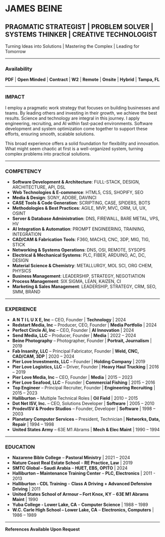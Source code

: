 # JAMES BEINE  
## PRAGMATIC STRATEGIST | PROBLEM SOLVER | SYSTEMS THINKER | CREATIVE TECHNOLOGIST  
Turning Ideas into Solutions | Mastering the Complex | Leading for Tomorrow  

---

### Availability  
**PDF** | **Open Minded** | **Contract** | **W2** | **Remote** | **Onsite** | **Hybrid** | **Tampa, FL**

---

### IMPACT  
I employ a pragmatic work strategy that focuses on building businesses and teams. By leading others and investing in their growth, we achieve the best results. Science and technology are integral in this journey. I apply engineering, recruiting, and AI within fast-paced environments. Software development and system optimization come together to support these efforts, ensuring smooth, scalable solutions.  

This broad experience offers a solid foundation for flexibility and innovation. What might seem chaotic at first is a well-organized system, turning complex problems into practical solutions.

---

### COMPETENCY  

- **Software Development & Architecture**: FULL-STACK, DESIGN, ARCHITECTURE, API, DSL  
- **Web Technologies & E-commerce**: HTML5, CSS, SHOPIFY, SEO  
- **Media & Design**: SONY, ADOBE, DAVINCI  
- **CASE Tools & Code Generation**: SCRIPTING, CASE, SPIDERS, BOTS  
- **Methodologies & Best Practices**: AGILE, MVP, MVC, ORM, UI, UX, OSINT  
- **Server & Database Administration**: DNS, FIREWALL, BARE METAL, VPS, HV  
- **AI Integration & Automation**: PROMPT ENGINEERING, TRAINING, INTEGRATION  
- **CAD/CAM & Fabrication Tools**: F360, MACH3, CNC, 3DP, MIG, TIG, STICK  
- **Networking & Systems Operations**: DNS, OSI, REMOTE, SYSOPS  
- **Electrical & Mechanical Systems**: PLC, FIBER, ARDUINO, AC, DC, DESIGN  
- **Material Science & Chemistry**: METALLURGY, MOL SCI, ORG CHEM, PHYSICS  
- **Business Management**: LEADERSHIP, STRATEGY, NEGOTIATION  
- **Process Management**: SIX SIGMA, LEAN, KAIZEN, CI  
- **Marketing & Sales Management**: LEADERSHIP, STRATEGY, CRM, SEO, SMM, BRAND  

---

### EXPERIENCE  
- **A N T I L U X E, Inc** – CEO, Founder | **Technology** | 2024  
- **Redstart Media, Inc** – Producer, CEO, Founder | **Media Portfolio** | 2024  
- **Perfect Circle AI, Inc** – CEO, Founder | **AI Innovation** | 2024  
- **Send Media, LLC** – Producer, Founder | **Media** | 2022 – 2024  
- **Beine Photography** – Photographer, Founder | **Portrait, Journalism** | 2019  
- **Fab Insanity, LLC** – Principal Fabricator, Founder | **Weld, CNC, CAD/CAM, 3DP** | 2020 – 2024  
- **Pier Love Investments, LLC** – Founder | **Holding Company** | 2019  
- **Pier Love Logistics, LLC** – Driver, Founder | **Heavy Haul Trucking** | 2016 – 2019  
- **Pier Love Media, Inc** – CEO, Founder | **Media** | 2015 – 2023  
- **Pier Love Seafood, LLC** – Founder | **Commercial Fishing** | 2015 – 2016  
- **Top Engineer** – Principal Recruiter, Founder | **Engineering Recruiting** | 2015 – 2023  
- **Halliburton** – Multiple Technical Roles | **Oil Field** | 2010 – 2015  
- **Dot Net ISV, Inc.** – CEO, Solutions Developer | **Software** | 2005 – 2010  
- **ProdevISV & Prodev Studios** – Founder, Developer | **Software** | 1998 – 2003  
- **Planetary Computer Services** – President, Technician | **Networks, Data, Repair** | 1994 – 1998  
- **United States Army** – 63E M1 Abrams | **Mech & Elec Maint** | 1990 – 1994  

---

### EDUCATION  
- **Nazarene Bible College** – **Pastoral Ministry** | 2021 – 2024  
- **Nature Coast Real Estate School** – **RE Practice, Law** | 2019  
- **SMTC Global – Saudi Arabia** – **HUET, EBS, OPITO** | 2024  
- **Halliburton – Maintenance Training Center** – **PLC, Electronics** | 2011 - 2013  
- **Halliburton - CDL Training** – **Class A Driving + Advanced Defensive Driving** | 2011  
- **United States School of Armour – Fort Knox, KY** – **63E M1 Abrams Maint** | 1990  
- **Yuba College - Lower Lake, CA** – **Computer Science** | 1988 – 1989  
- **W.C. Carle High School – Lower Lake, CA** – **Electronics, Computers** | 1986 – 1989  

---

**References Available Upon Request**
